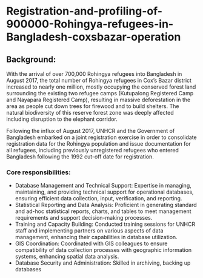 # Registration-and-profiling-of-900000-Rohingya-refugees-in-Bangladesh-coxsbazar-operation

## Background: 
With the arrival of over 700,000 Rohingya refugees into Bangladesh in August 2017, the total number of Rohingya refugees in Cox’s Bazar district increased to nearly one million, mostly occupying the conserved forest land surrounding the existing two refugee camps (Kutupalong Registered Camp and Nayapara Registered Camp), resulting in massive deforestation in the area as people cut down trees for firewood and to build shelters. The natural biodiversity of this reserve forest zone was deeply affected including disruption to the elephant corridor. 

Following the influx of August 2017, UNHCR and the Government of Bangladesh embarked on a joint registration exercise in order to consolidate registration data for the Rohingya population and issue documentation for all refugees, including previously unregistered refugees who entered Bangladesh following the 1992 cut-off date for registration.

### Core responsibilities:

- Database Management and Technical Support: Expertise in managing, maintaining, and providing technical support for operational databases, ensuring efficient data collection, input, verification, and reporting.
- Statistical Reporting and Data Analysis: Proficient in generating standard and ad-hoc statistical reports, charts, and tables to meet management requirements and support decision-making processes.
- Training and Capacity Building: Conducted training sessions for UNHCR staff and implementing partners on various aspects of data management, enhancing their capabilities in database utilization.
- GIS Coordination: Coordinated with GIS colleagues to ensure compatibility of data collection processes with geographic information systems, enhancing spatial data analysis.
- Database Security and Administration: Skilled in archiving, backing up databases
